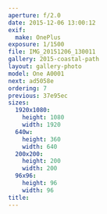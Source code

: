 ```yaml
---
aperture: f/2.0
date: 2015-12-06 13:00:12
exif:
  make: OnePlus
exposure: 1/1500
file: IMG_20151206_130011
gallery: 2015-coastal-path
layout: gallery-photo
model: One A0001
next: ad5058e
ordering: 7
previous: 37e95ec
sizes:
  1920x1080:
    height: 1080
    width: 1920
  640w:
    height: 360
    width: 640
  200x200:
    height: 200
    width: 200
  96x96:
    height: 96
    width: 96
title: 
---
```

